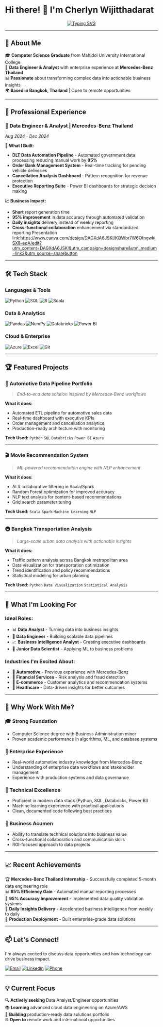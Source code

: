 # Hi there! 👋 I'm Cherlyn Wijitthadarat

<div align="center">

[![Typing SVG](https://readme-typing-svg.herokuapp.com?font=Fira+Code&pause=1000&width=435&lines=Data+Engineer+%26+Analyst;Mercedes-Benz+Thailand+Alumni;Python+%7C+SQL+%7C+Power+BI+Expert;Turning+Data+into+Business+Value)](https://git.io/typing-svg)

</div>

---

## 🚗 **About Me**

🎓 **Computer Science Graduate** from Mahidol University International College  
💼 **Data Engineer & Analyst** with enterprise experience at **Mercedes-Benz Thailand**  
📊 **Passionate** about transforming complex data into actionable business insights  
🌍 **Based in Bangkok, Thailand** | Open to remote opportunities  

---

## 💼 **Professional Experience**

### 🏢 **Data Engineer & Analyst** | Mercedes-Benz Thailand
*Aug 2024 - Dec 2024*

**🔧 What I Built:**
- **DLT Data Automation Pipeline** - Automated government data processing reducing manual work by **85%**
- **Order Bank Management System** - Real-time tracking for pending vehicle deliveries
- **Cancellation Analysis Dashboard** - Pattern recognition for revenue protection
- **Executive Reporting Suite** - Power BI dashboards for strategic decision making

**📈 Business Impact:**
- **Short** report generation time
- **95% improvement** in data accuracy through automated validation
- **Daily insights** delivery instead of weekly reporting
- **Cross-functional collaboration** enhancement via standardized reporting
  Presentation link:https://www.canva.com/design/DAGXdA6JSKI/KQWbr7W6OfngwkiSX8-eqA/edit?utm_content=DAGXdA6JSKI&utm_campaign=designshare&utm_medium=link2&utm_source=sharebutton 

---

## 🛠️ **Tech Stack**

### **Languages & Tools**
![Python](https://img.shields.io/badge/Python-3776AB?style=for-the-badge&logo=python&logoColor=white)
![SQL](https://img.shields.io/badge/SQL-4479A1?style=for-the-badge&logo=postgresql&logoColor=white)
![R](https://img.shields.io/badge/R-276DC3?style=for-the-badge&logo=r&logoColor=white)
![Scala](https://img.shields.io/badge/Scala-DC322F?style=for-the-badge&logo=scala&logoColor=white)

### **Data & Analytics**
![Pandas](https://img.shields.io/badge/Pandas-150458?style=for-the-badge&logo=pandas&logoColor=white)
![NumPy](https://img.shields.io/badge/NumPy-013243?style=for-the-badge&logo=numpy&logoColor=white)
![Databricks](https://img.shields.io/badge/Databricks-FF3621?style=for-the-badge&logo=databricks&logoColor=white)
![Power BI](https://img.shields.io/badge/Power_BI-F2C811?style=for-the-badge&logo=powerbi&logoColor=black)

### **Cloud & Enterprise**
![Azure](https://img.shields.io/badge/Azure-0078D4?style=for-the-badge&logo=microsoftazure&logoColor=white)
![Excel](https://img.shields.io/badge/Excel-217346?style=for-the-badge&logo=microsoftexcel&logoColor=white)
![Git](https://img.shields.io/badge/Git-F05032?style=for-the-badge&logo=git&logoColor=white)

---

## 🏆 **Featured Projects**

### 🚗 **Automotive Data Pipeline Portfolio**
> *End-to-end data solution inspired by Mercedes-Benz workflows*

**What it does:**
- Automated ETL pipeline for automotive sales data
- Real-time dashboard with executive KPIs  
- Order management and cancellation analytics
- Production-ready architecture with monitoring

**Tech Used:** `Python` `SQL` `Databricks` `Power BI` `Azure`

---

### 🎬 **Movie Recommendation System**
> *ML-powered recommendation engine with NLP enhancement*

**What it does:**
- ALS collaborative filtering in Scala/Spark
- Random Forest optimization for improved accuracy
- NLP text analysis for content-based recommendations
- Grid search parameter tuning

**Tech Used:** `Scala` `Spark` `Machine Learning` `NLP`

---

### 🚇 **Bangkok Transportation Analysis**
> *Large-scale urban data analysis with actionable insights*

**What it does:**
- Traffic pattern analysis across Bangkok metropolitan area
- Data visualization for transportation optimization
- Trend identification and policy recommendations
- Statistical modeling for urban planning

**Tech Used:** `Python` `Data Visualization` `Statistical Analysis`

---

## 🎯 **What I'm Looking For**

### **Ideal Roles:**
- 📊 **Data Analyst** - Turning data into business insights
- 🔧 **Data Engineer** - Building scalable data pipelines  
- 📈 **Business Intelligence Analyst** - Creating executive dashboards
- 🚀 **Junior Data Scientist** - Applying ML to business problems

### **Industries I'm Excited About:**
- 🚗 **Automotive** - Previous experience with Mercedes-Benz
- 🏦 **Financial Services** - Risk analysis and fraud detection
- 🛒 **E-commerce** - Customer analytics and recommendation systems
- 🏥 **Healthcare** - Data-driven insights for better outcomes

---

## 🌟 **Why Work With Me?**

### **🎓 Strong Foundation**
- Computer Science degree with Business Administration minor
- Proven academic performance in algorithms, ML, and database systems

### **🏢 Enterprise Experience**
- Real-world automotive industry knowledge from Mercedes-Benz
- Understanding of enterprise data workflows and stakeholder management
- Experience with production systems and data governance

### **🔧 Technical Excellence**
- Proficient in modern data stack (Python, SQL, Databricks, Power BI)
- Machine learning experience with practical applications
- Clean, documented code following best practices

### **💼 Business Acumen**
- Ability to translate technical solutions into business value
- Cross-functional collaboration and communication skills
- ROI-focused approach to data projects

---

## 📈 **Recent Achievements**

🏆 **Mercedes-Benz Thailand Internship** - Successfully completed 5-month data engineering role  
📊 **85% Efficiency Gain** - Automated manual reporting processes  
🎯 **95% Accuracy Improvement** - Implemented data quality validation systems  
📧 **Daily Insights Delivery** - Accelerated business intelligence from weekly to daily  
🚀 **Production Deployment** - Built enterprise-grade data solutions  

---

## 📫 **Let's Connect!**

I'm always excited to discuss data opportunities and how technology can drive business impact.

[![Email](https://img.shields.io/badge/Email-cherlynsine@gmail.com-red?style=for-the-badge&logo=gmail&logoColor=white)](mailto:cherlynsine@gmail.com)
[![LinkedIn](https://img.shields.io/badge/LinkedIn-Cherlyn_Wijitthadarat-blue?style=for-the-badge&logo=linkedin&logoColor=white)](https://linkedin.com/in/cherlyn-wijitthadarat)
[![Phone](https://img.shields.io/badge/Phone-083--442--9746-green?style=for-the-badge&logo=whatsapp&logoColor=white)](tel:083-442-9746)

---

## 💡 **Current Focus**

🔍 **Actively seeking** Data Analyst/Engineer opportunities  
📚 **Learning** advanced cloud data engineering on Azure/AWS  
🚀 **Building** production-ready data solutions portfolio  
🌐 **Open to** remote work and international opportunities  
